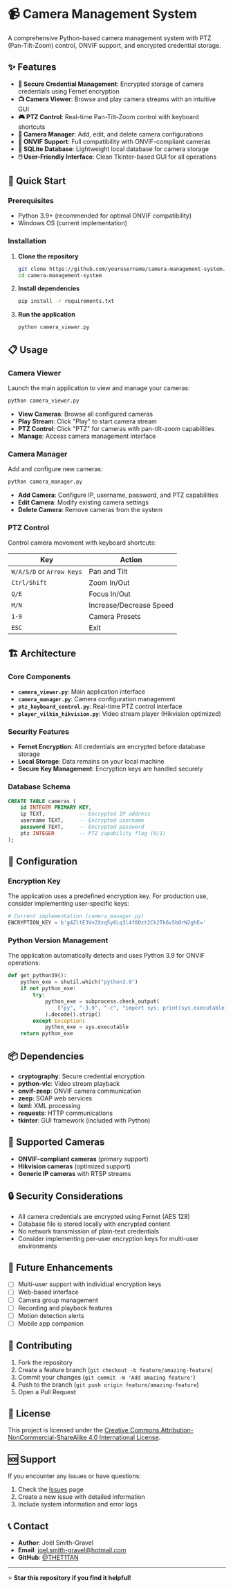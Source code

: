 # 📹 Camera Management System

A comprehensive Python-based camera management system with PTZ (Pan-Tilt-Zoom) control, ONVIF support, and encrypted credential storage.

## ✨ Features

- **🔐 Secure Credential Management**: Encrypted storage of camera credentials using Fernet encryption
- **📺 Camera Viewer**: Browse and play camera streams with an intuitive GUI
- **🎮 PTZ Control**: Real-time Pan-Tilt-Zoom control with keyboard shortcuts
- **🔧 Camera Manager**: Add, edit, and delete camera configurations
- **📡 ONVIF Support**: Full compatibility with ONVIF-compliant cameras
- **💾 SQLite Database**: Lightweight local database for camera storage
- **🖱️ User-Friendly Interface**: Clean Tkinter-based GUI for all operations

## 🚀 Quick Start

### Prerequisites

- Python 3.9+ (recommended for optimal ONVIF compatibility)
- Windows OS (current implementation)

### Installation

1. **Clone the repository**
   ```bash
   git clone https://github.com/yourusername/camera-management-system.git
   cd camera-management-system
   ```

2. **Install dependencies**
   ```bash
   pip install -r requirements.txt
   ```

3. **Run the application**
   ```bash
   python camera_viewer.py
   ```

## 📋 Usage

### Camera Viewer
Launch the main application to view and manage your cameras:
```bash
python camera_viewer.py
```

- **View Cameras**: Browse all configured cameras
- **Play Stream**: Click "Play" to start camera stream
- **PTZ Control**: Click "PTZ" for cameras with pan-tilt-zoom capabilities
- **Manage**: Access camera management interface

### Camera Manager
Add and configure new cameras:
```bash
python camera_manager.py
```

- **Add Camera**: Configure IP, username, password, and PTZ capabilities
- **Edit Camera**: Modify existing camera settings
- **Delete Camera**: Remove cameras from the system

### PTZ Control
Control camera movement with keyboard shortcuts:

| Key | Action |
|-----|--------|
| `W/A/S/D` or `Arrow Keys` | Pan and Tilt |
| `Ctrl/Shift` | Zoom In/Out |
| `Q/E` | Focus In/Out |
| `M/N` | Increase/Decrease Speed |
| `1-9` | Camera Presets |
| `ESC` | Exit |

## 🏗️ Architecture

### Core Components

- **`camera_viewer.py`**: Main application interface
- **`camera_manager.py`**: Camera configuration management
- **`ptz_keyboard_control.py`**: Real-time PTZ control interface
- **`player_vilkin_hikvision.py`**: Video stream player (Hikvision optimized)

### Security Features

- **Fernet Encryption**: All credentials are encrypted before database storage
- **Local Storage**: Data remains on your local machine
- **Secure Key Management**: Encryption keys are handled securely

### Database Schema

```sql
CREATE TABLE cameras (
    id INTEGER PRIMARY KEY,
    ip TEXT,           -- Encrypted IP address
    username TEXT,     -- Encrypted username
    password TEXT,     -- Encrypted password
    ptz INTEGER        -- PTZ capability flag (0/1)
);
```

## 🔧 Configuration

### Encryption Key
The application uses a predefined encryption key. For production use, consider implementing user-specific keys:

```python
# Current implementation (camera_manager.py)
ENCRYPTION_KEY = b'g4ZltE3Vv2Xzq5y6Lq3l4f8Ozt2Ck2Tk6v5b0rN2ghE='
```

### Python Version Management
The application automatically detects and uses Python 3.9 for ONVIF operations:

```python
def get_python39():
    python_exe = shutil.which("python3.9")
    if not python_exe:
        try:
            python_exe = subprocess.check_output(
                ["py", "-3.9", "-c", "import sys; print(sys.executable)"]
            ).decode().strip()
        except Exception:
            python_exe = sys.executable
    return python_exe
```

## 📦 Dependencies

- **cryptography**: Secure credential encryption
- **python-vlc**: Video stream playback
- **onvif-zeep**: ONVIF camera communication
- **zeep**: SOAP web services
- **lxml**: XML processing
- **requests**: HTTP communications
- **tkinter**: GUI framework (included with Python)

## 🎯 Supported Cameras

- **ONVIF-compliant cameras** (primary support)
- **Hikvision cameras** (optimized support)
- **Generic IP cameras** with RTSP streams

## 🔒 Security Considerations

- All camera credentials are encrypted using Fernet (AES 128)
- Database file is stored locally with encrypted content
- No network transmission of plain-text credentials
- Consider implementing per-user encryption keys for multi-user environments

## 🚧 Future Enhancements

- [ ] Multi-user support with individual encryption keys
- [ ] Web-based interface
- [ ] Camera group management
- [ ] Recording and playback features
- [ ] Motion detection alerts
- [ ] Mobile app companion

## 🤝 Contributing

1. Fork the repository
2. Create a feature branch (`git checkout -b feature/amazing-feature`)
3. Commit your changes (`git commit -m 'Add amazing feature'`)
4. Push to the branch (`git push origin feature/amazing-feature`)
5. Open a Pull Request

## 📝 License

This project is licensed under the [Creative Commons Attribution-NonCommercial-ShareAlike 4.0 International License](https://creativecommons.org/licenses/by-nc-sa/4.0/).

## 🆘 Support

If you encounter any issues or have questions:

1. Check the [Issues](https://github.com/THET1TAN/camera-management-system/issues) page
2. Create a new issue with detailed information
3. Include system information and error logs

## 📞 Contact

- **Author**: Joël Smith-Gravel
- **Email**: joel.smith-gravel@hotmail.com
- **GitHub**: [@THET1TAN](https://github.com/THET1TAN)

---

⭐ **Star this repository if you find it helpful!**
